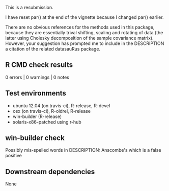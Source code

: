 This is a resubmission. 

I have reset par() at the end of the vignette because I changed par() earlier.

There are no obvious references for the methods used in this package, because they are essentially trival shifting, scaling and rotating of data (the latter using Cholesky decomposition of the sample covariance matrix).  However, your suggestion has prompted me to include in the DESCRIPTION a citation of the related datasauRus package.

## R CMD check results

0 errors | 0 warnings | 0 notes

## Test environments

- ubuntu 12.04 (on travis-ci), R-release, R-devel    
- osx (on travis-ci), R-oldrel, R-release            
- win-builder (R-release)
- solaris-x86-patched using r-hub

## win-builder check

Possibly mis-spelled words in DESCRIPTION: Anscombe's
which is a false positive  

## Downstream dependencies

None

